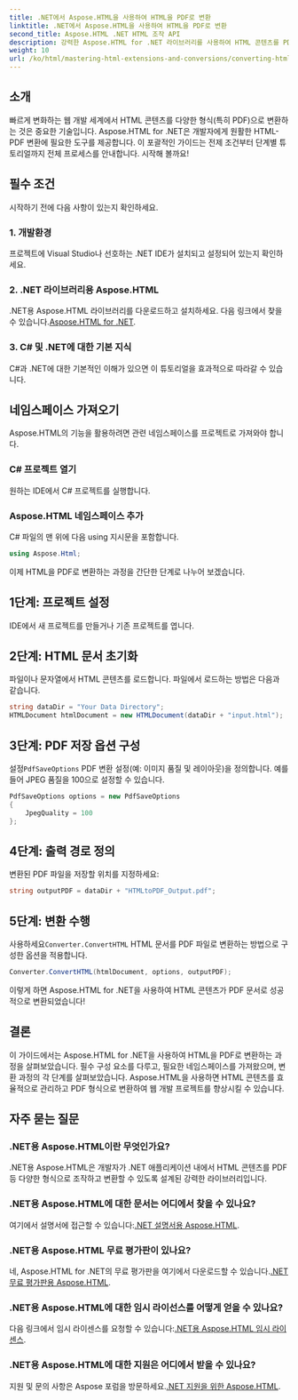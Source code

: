 ```yaml
---
title: .NET에서 Aspose.HTML을 사용하여 HTML을 PDF로 변환
linktitle: .NET에서 Aspose.HTML을 사용하여 HTML을 PDF로 변환
second_title: Aspose.HTML .NET HTML 조작 API
description: 강력한 Aspose.HTML for .NET 라이브러리를 사용하여 HTML 콘텐츠를 PDF로 변환하는 포괄적인 프로세스를 알아보세요. 이 가이드는 개발자에게 명확한 정보를 제공합니다.
weight: 10
url: /ko/html/mastering-html-extensions-and-conversions/converting-html-to-pdf/
---
```

## 소개

빠르게 변화하는 웹 개발 세계에서 HTML 콘텐츠를 다양한 형식(특히 PDF)으로 변환하는 것은 중요한 기술입니다. Aspose.HTML for .NET은 개발자에게 원활한 HTML-PDF 변환에 필요한 도구를 제공합니다. 이 포괄적인 가이드는 전제 조건부터 단계별 튜토리얼까지 전체 프로세스를 안내합니다. 시작해 볼까요!

## 필수 조건

시작하기 전에 다음 사항이 있는지 확인하세요.

### 1. 개발환경
프로젝트에 Visual Studio나 선호하는 .NET IDE가 설치되고 설정되어 있는지 확인하세요.

### 2. .NET 라이브러리용 Aspose.HTML
 .NET용 Aspose.HTML 라이브러리를 다운로드하고 설치하세요. 다음 링크에서 찾을 수 있습니다.[Aspose.HTML for .NET](https://releases.aspose.com/html/net/).

### 3. C# 및 .NET에 대한 기본 지식
C#과 .NET에 대한 기본적인 이해가 있으면 이 튜토리얼을 효과적으로 따라갈 수 있습니다.

## 네임스페이스 가져오기

Aspose.HTML의 기능을 활용하려면 관련 네임스페이스를 프로젝트로 가져와야 합니다.

### C# 프로젝트 열기
원하는 IDE에서 C# 프로젝트를 실행합니다.

### Aspose.HTML 네임스페이스 추가
C# 파일의 맨 위에 다음 using 지시문을 포함합니다.

```csharp
using Aspose.Html;
```

이제 HTML을 PDF로 변환하는 과정을 간단한 단계로 나누어 보겠습니다.

## 1단계: 프로젝트 설정
IDE에서 새 프로젝트를 만들거나 기존 프로젝트를 엽니다.

## 2단계: HTML 문서 초기화
파일이나 문자열에서 HTML 콘텐츠를 로드합니다. 파일에서 로드하는 방법은 다음과 같습니다.

```csharp
string dataDir = "Your Data Directory";
HTMLDocument htmlDocument = new HTMLDocument(dataDir + "input.html");
```

## 3단계: PDF 저장 옵션 구성
 설정`PdfSaveOptions` PDF 변환 설정(예: 이미지 품질 및 레이아웃)을 정의합니다. 예를 들어 JPEG 품질을 100으로 설정할 수 있습니다.

```csharp
PdfSaveOptions options = new PdfSaveOptions
{
    JpegQuality = 100
};
```

## 4단계: 출력 경로 정의
변환된 PDF 파일을 저장할 위치를 지정하세요:

```csharp
string outputPDF = dataDir + "HTMLtoPDF_Output.pdf";
```

## 5단계: 변환 수행
 사용하세요`Converter.ConvertHTML` HTML 문서를 PDF 파일로 변환하는 방법으로 구성한 옵션을 적용합니다.

```csharp
Converter.ConvertHTML(htmlDocument, options, outputPDF);
```

이렇게 하면 Aspose.HTML for .NET을 사용하여 HTML 콘텐츠가 PDF 문서로 성공적으로 변환되었습니다!

## 결론

이 가이드에서는 Aspose.HTML for .NET을 사용하여 HTML을 PDF로 변환하는 과정을 살펴보았습니다. 필수 구성 요소를 다루고, 필요한 네임스페이스를 가져왔으며, 변환 과정의 각 단계를 살펴보았습니다. Aspose.HTML을 사용하면 HTML 콘텐츠를 효율적으로 관리하고 PDF 형식으로 변환하여 웹 개발 프로젝트를 향상시킬 수 있습니다.

## 자주 묻는 질문

### .NET용 Aspose.HTML이란 무엇인가요?
.NET용 Aspose.HTML은 개발자가 .NET 애플리케이션 내에서 HTML 콘텐츠를 PDF 등 다양한 형식으로 조작하고 변환할 수 있도록 설계된 강력한 라이브러리입니다.

### .NET용 Aspose.HTML에 대한 문서는 어디에서 찾을 수 있나요?
 여기에서 설명서에 접근할 수 있습니다:[.NET 설명서용 Aspose.HTML](https://reference.aspose.com/html/net/).

### .NET용 Aspose.HTML 무료 평가판이 있나요?
 네, Aspose.HTML for .NET의 무료 평가판을 여기에서 다운로드할 수 있습니다.[.NET 무료 평가판용 Aspose.HTML](https://releases.aspose.com/).

### .NET용 Aspose.HTML에 대한 임시 라이선스를 어떻게 얻을 수 있나요?
 다음 링크에서 임시 라이센스를 요청할 수 있습니다:[.NET용 Aspose.HTML 임시 라이센스](https://purchase.conholdate.com/temporary-license/).

### .NET용 Aspose.HTML에 대한 지원은 어디에서 받을 수 있나요?
 지원 및 문의 사항은 Aspose 포럼을 방문하세요.[.NET 지원을 위한 Aspose.HTML](https://forum.aspose.com/).